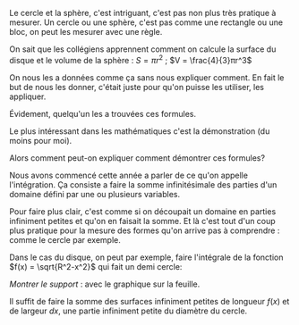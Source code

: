 Le cercle et la sphère, c'est intriguant, c'est pas non plus très pratique à mesurer.
Un cercle ou une sphère, c'est pas comme une rectangle ou une bloc, on peut les mesurer avec une règle.

On sait que les collégiens apprennent comment on calcule la surface du disque et le volume de la sphère :
$S = πr^2$ ; $V = \frac{4}{3}πr^3$ 

On nous les a données comme ça sans nous expliquer comment.
En fait le but de nous les donner, c'était juste pour qu'on puisse les utiliser, les appliquer.

Évidement, quelqu'un les a trouvées ces formules.

Le plus intéressant dans les mathématiques c'est la démonstration (du moins pour moi).

Alors comment peut-on expliquer comment démontrer ces formules?

Nous avons commencé cette année a parler de ce qu'on appelle l'intégration.
Ça consiste a faire la somme infinitésimale des parties d'un domaine défini par une ou plusieurs variables.

Pour faire plus clair, c'est comme si on découpait un domaine en parties infiniment petites et qu'on en faisait la somme. Et là c'est tout d'un coup plus pratique pour la mesure des formes qu'on arrive pas à comprendre : comme le cercle par exemple.

Dans le cas du disque, on peut par exemple, faire l'intégrale de la fonction $f(x) = \sqrt{R^2-x^2}$ qui fait un demi cercle:

*Montrer le support* : avec le graphique sur la feuille.

Il suffit de faire la somme des surfaces infiniment petites de longueur $f(x)$ et de largeur $dx$, une partie infiniment petite du diamètre du cercle.

